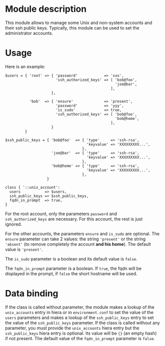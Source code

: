 # Module description

This module allows to manage some Unix and non-system
accounts and their ssh public keys. Typically, this module
can be used to set the administrator accounts.

# Usage

Here is an example:

```puppet
$users = { 'root' => { 'password'            => 'xxx',
                       'ssh_authorized_keys' => [ 'bob@foo',
                                                  'joe@bar',
                                                ],
                     },

           'bob'  => { 'ensure'              => 'present',
                       'password'            => 'yyy',
                       'is_sudo'             => true,
                       'ssh_authorized_keys' => [ 'bob@foo',
                                                  'bob@home',
                                                ],
                     }
         }

$ssh_public_keys = { 'bob@foo'  => { 'type'     => 'ssh-rsa',
                                     'keyvalue' => 'XXXXXXXXX...',
                                   },
                     'joe@bar'  => { 'type'     => 'ssh-rsa',
                                     'keyvalue' => 'XXXXXXXXX...',
                                   },
                     'bob@home' => { 'type'     => 'ssh-rsa',
                                     'keyvalue' => 'XXXXXXXXX...',
                                   },
                   }

class { '::unix_account':
  users           => $users,
  ssh_public_keys => $ssh_public_keys,
  fqdn_in_prompt  => true,
}
```

For the root account, only the parameters `password`
and `ssh_authorized_keys` are necessary. For this
account, the rest is just ignored.

For the other accounts, the parameters `ensure` and
`is_sudo` are optional. The `ensure` parameter can
take 2 values: the string `'present'` or the string
`'absent'` (to remove completely the account **and his
home**). The default value is `'present'`.

The `is_sudo` parameter is a boolean and its default
value is `false`.

The `fqdn_in_prompt` parameter is a boolean. If `true`,
the fqdn will be displayed in the prompt, if `false`
the short hostname will be used.




# Data binding

If the class is called without parameter, the module makes a
lookup of the `unix_accounts` entry in hiera or in
`environment.conf` to set the value of the `users`
parameters and makes a lookup of the `ssh_public_keys` entry
to set the value of the `ssh_public_keys` parameter. If the
class is called without any parameter, you must provide the
`unix_accounts` hiera entry but the `ssh_public_keys` hiera
entry is optional. Its value will be `{}` (an empty hash) if
not present. The default value of the `fqdn_in_prompt`
parameter is `false`.


